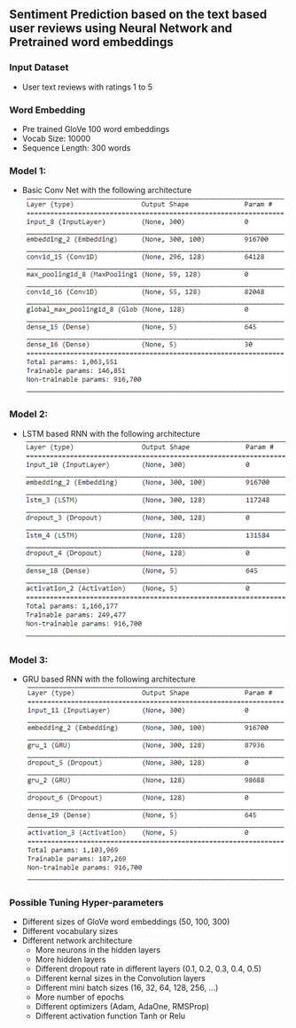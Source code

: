 ## Sentiment Prediction based on the text based user reviews using Neural Network and Pretrained word embeddings

### Input Dataset
* User text reviews with ratings 1 to 5

### Word Embedding
* Pre trained GloVe 100 word embeddings
* Vocab Size: 10000
* Sequence Length: 300 words

### Model 1:
* Basic Conv Net with the following architecture
![CNN](https://github.com/meavinash100/NNSentimentPred/blob/master/Conv%20Model%20Summary.PNG)

### Model 2:
* LSTM based RNN with the following architecture
![LSTM](https://github.com/meavinash100/NNSentimentPred/blob/master/LSTM%20RNN.PNG)

### Model 3:
* GRU based RNN with the following architecture
![GRU](https://github.com/meavinash100/NNSentimentPred/blob/master/GRU%20RNN.PNG)
### Possible Tuning Hyper-parameters 
* Different sizes of GloVe word embeddings (50, 100, 300)
* Different vocabulary sizes
* Different network architecture 
  * More neurons in the hidden layers
  * More hidden layers
  * Different dropout rate in different layers (0.1, 0.2, 0.3, 0.4, 0.5)
  * Different kernal sizes in the Convolution layers
  * Different mini batch sizes (16, 32, 64, 128, 256, ...)
  * More number of epochs 
  * Different optimizers (Adam, AdaOne, RMSProp)
  * Different activation function Tanh or Relu
  



